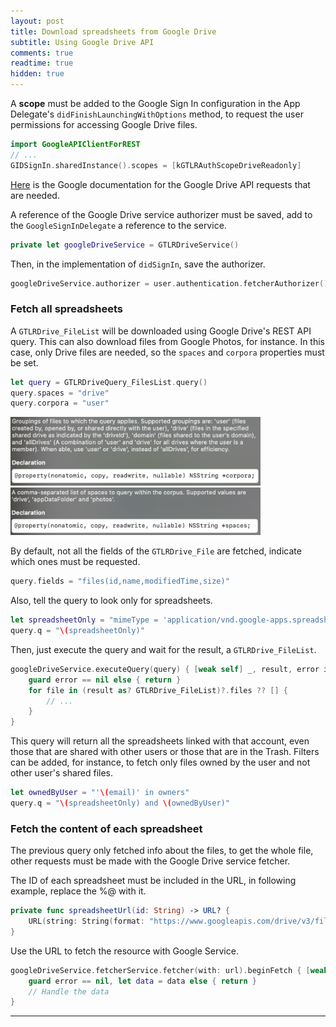 ```yaml
---
layout: post
title: Download spreadsheets from Google Drive
subtitle: Using Google Drive API
comments: true
readtime: true
hidden: true
---
```


A **scope** must be added to the Google Sign In configuration in the App Delegate's `didFinishLaunchingWithOptions` method, to request the user permissions for accessing Google Drive files.

```swift
import GoogleAPIClientForREST
// ...
GIDSignIn.sharedInstance().scopes = [kGTLRAuthScopeDriveReadonly]
```

[Here](https://developers.google.com/drive/api/v3/reference/files/list) is the Google documentation for the Google Drive API requests that are needed.

A reference of the Google Drive service authorizer must be saved, add to the `GoogleSignInDelegate` a reference to the service.
```swift
private let googleDriveService = GTLRDriveService()
```
Then, in the implementation of `didSignIn`, save the authorizer.
```swift
googleDriveService.authorizer = user.authentication.fetcherAuthorizer()
```

### Fetch all spreadsheets

A `GTLRDrive_FileList` will be downloaded using Google Drive's REST API query. This can also download files from Google Photos, for instance. In this case, only Drive files are needed, so the `spaces` and `corpora` properties must be set.
```swift
let query = GTLRDriveQuery_FilesList.query()
query.spaces = "drive"
query.corpora = "user"
```
<img src="../assets/img/my-vocabulary/corpora.png" width="400" class="center"> 

<img src="../assets/img/my-vocabulary/spaces.png" width="400" class="center">

By default, not all the fields of the `GTLRDrive_File` are fetched, indicate which ones must be requested.
```swift
query.fields = "files(id,name,modifiedTime,size)"
```
Also, tell the query to look only for spreadsheets.
```swift
let spreadsheetOnly = "mimeType = 'application/vnd.google-apps.spreadsheet'"
query.q = "\(spreadsheetOnly)"
```
Then, just execute the query and wait for the result, a `GTLRDrive_FileList`.
```swift
googleDriveService.executeQuery(query) { [weak self] _, result, error in
    guard error == nil else { return }
    for file in (result as? GTLRDrive_FileList)?.files ?? [] {
        // ...
    }
}
```
This query will return all the spreadsheets linked with that account, even those that are shared with other users or those that are in the Trash. Filters can be added, for instance, to fetch only files owned by the user and not other user's shared files.
```swift
let ownedByUser = "'\(email)' in owners"
query.q = "\(spreadsheetOnly) and \(ownedByUser)"
```
### Fetch the content of each spreadsheet

The previous query only fetched info about the files, to get the whole file, other requests must be made with the Google Drive service fetcher.

The ID of each spreadsheet must be included in the URL, in following example, replace the %@ with it.
```swift
private func spreadsheetUrl(id: String) -> URL? {
    URL(string: String(format: "https://www.googleapis.com/drive/v3/files/%@/export?alt=media&mimeType=application/vnd.openxmlformats-officedocument.spreadsheetml.sheet", id))
}
```
Use the URL to fetch the resource with Google Service.
```swift
googleDriveService.fetcherService.fetcher(with: url).beginFetch { [weak self] data, error in
    guard error == nil, let data = data else { return }
    // Handle the data
}
```


---

